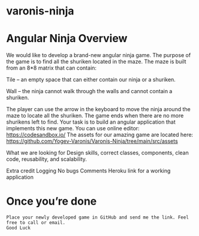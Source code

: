 # varonis-ninja

# Angular Ninja Overview

We would like to develop a brand-new angular ninja game.
The purpose of the game is to find all the shuriken located in the maze.
The maze is built from an 8\*8 matrix that can contain:

Tile – an empty space that can either contain our ninja or a shuriken.

Wall – the ninja cannot walk through the walls and cannot contain a shuriken.

The player can use the arrow in the keyboard to move the ninja around the maze to locate all the shuriken.
The game ends when there are no more shurikens left to find.
Your task is to build an angular application that implements this new game.
You can use online editor: https://codesandbox.io/
The assets for our amazing game are located here:
https://github.com/Yogev-Varonis/Varonis-Ninja/tree/main/src/assets

What we are looking for
Design skills, correct classes, components, clean code, reusability, and scalability.

Extra credit
	Logging
	No bugs
	Comments
	Heroku link for a working application

# Once you’re done

    Place your newly developed game in GitHub and send me the link. Feel free to call or email.
    Good Luck
